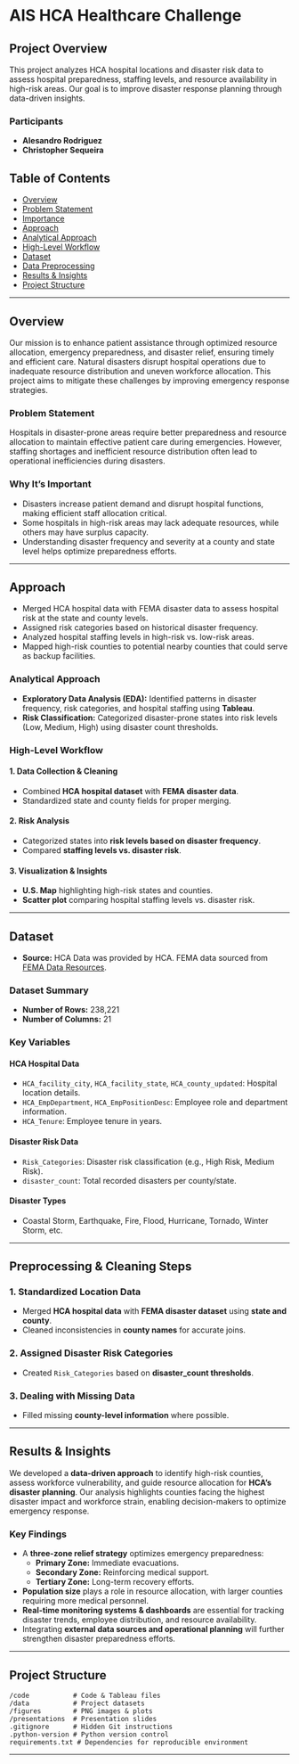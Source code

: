 # AIS HCA Healthcare Challenge

## Project Overview
This project analyzes HCA hospital locations and disaster risk data to assess hospital preparedness, staffing levels, and resource availability in high-risk areas. Our goal is to improve disaster response planning through data-driven insights.

### Participants
- **Alesandro Rodriguez**  
- **Christopher Sequeira**  

## Table of Contents
- [Overview](#overview)
- [Problem Statement](#problem-statement)
- [Importance](#why-its-important)
- [Approach](#approach)
- [Analytical Approach](#analytical-approach)
- [High-Level Workflow](#high-level-workflow)
- [Dataset](#dataset)
- [Data Preprocessing](#preprocessing--cleaning-steps)
- [Results & Insights](#results--insights)
- [Project Structure](#project-structure)

---

## Overview
Our mission is to enhance patient assistance through optimized resource allocation, emergency preparedness, and disaster relief, ensuring timely and efficient care. Natural disasters disrupt hospital operations due to inadequate resource distribution and uneven workforce allocation. This project aims to mitigate these challenges by improving emergency response strategies.

### Problem Statement
Hospitals in disaster-prone areas require better preparedness and resource allocation to maintain effective patient care during emergencies. However, staffing shortages and inefficient resource distribution often lead to operational inefficiencies during disasters.

### Why It’s Important
- Disasters increase patient demand and disrupt hospital functions, making efficient staff allocation critical.
- Some hospitals in high-risk areas may lack adequate resources, while others may have surplus capacity.
- Understanding disaster frequency and severity at a county and state level helps optimize preparedness efforts.

---

## Approach
- Merged HCA hospital data with FEMA disaster data to assess hospital risk at the state and county levels.
- Assigned risk categories based on historical disaster frequency.
- Analyzed hospital staffing levels in high-risk vs. low-risk areas.
- Mapped high-risk counties to potential nearby counties that could serve as backup facilities.

### Analytical Approach
- **Exploratory Data Analysis (EDA):** Identified patterns in disaster frequency, risk categories, and hospital staffing using **Tableau**.
- **Risk Classification:** Categorized disaster-prone states into risk levels (Low, Medium, High) using disaster count thresholds.

### High-Level Workflow
#### 1. Data Collection & Cleaning
- Combined **HCA hospital dataset** with **FEMA disaster data**.
- Standardized state and county fields for proper merging.

#### 2. Risk Analysis
- Categorized states into **risk levels based on disaster frequency**.
- Compared **staffing levels vs. disaster risk**.

#### 3. Visualization & Insights
- **U.S. Map** highlighting high-risk states and counties.
- **Scatter plot** comparing hospital staffing levels vs. disaster risk.

---

## Dataset
- **Source:** HCA Data was provided by HCA. FEMA data sourced from [FEMA Data Resources](https://hazards.fema.gov/nri/data-resources).

### Dataset Summary
- **Number of Rows:** 238,221
- **Number of Columns:** 21

### Key Variables
#### HCA Hospital Data
- `HCA_facility_city`, `HCA_facility_state`, `HCA_county_updated`: Hospital location details.
- `HCA_EmpDepartment`, `HCA_EmpPositionDesc`: Employee role and department information.
- `HCA_Tenure`: Employee tenure in years.

#### Disaster Risk Data
- `Risk_Categories`: Disaster risk classification (e.g., High Risk, Medium Risk).
- `disaster_count`: Total recorded disasters per county/state.

#### Disaster Types
- Coastal Storm, Earthquake, Fire, Flood, Hurricane, Tornado, Winter Storm, etc.

---

## Preprocessing & Cleaning Steps
### 1. Standardized Location Data
- Merged **HCA hospital data** with **FEMA disaster dataset** using **state and county**.
- Cleaned inconsistencies in **county names** for accurate joins.

### 2. Assigned Disaster Risk Categories
- Created `Risk_Categories` based on **disaster_count thresholds**.

### 3. Dealing with Missing Data
- Filled missing **county-level information** where possible.

---

## Results & Insights
We developed a **data-driven approach** to identify high-risk counties, assess workforce vulnerability, and guide resource allocation for **HCA’s disaster planning**. Our analysis highlights counties facing the highest disaster impact and workforce strain, enabling decision-makers to optimize emergency response.

### Key Findings
- A **three-zone relief strategy** optimizes emergency preparedness:
  - **Primary Zone:** Immediate evacuations.
  - **Secondary Zone:** Reinforcing medical support.
  - **Tertiary Zone:** Long-term recovery efforts.
- **Population size** plays a role in resource allocation, with larger counties requiring more medical personnel.
- **Real-time monitoring systems & dashboards** are essential for tracking disaster trends, employee distribution, and resource availability.
- Integrating **external data sources and operational planning** will further strengthen disaster preparedness efforts.

---

## Project Structure
```
/code           # Code & Tableau files
/data           # Project datasets
/figures        # PNG images & plots
/presentations  # Presentation slides
.gitignore      # Hidden Git instructions
.python-version # Python version control
requirements.txt # Dependencies for reproducible environment
```

---
